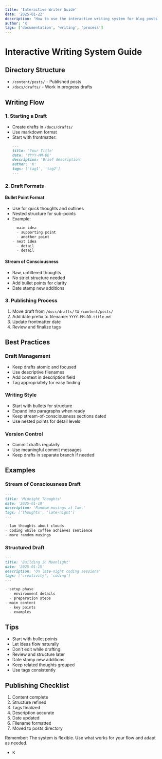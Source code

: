 ```yaml
---
title: 'Interactive Writer Guide'
date: '2025-01-22'
description: 'How to use the interactive writing system for blog posts and drafts'
author: 'K'
tags: ['documentation', 'writing', 'process']
---
```


# Interactive Writing System Guide

## Directory Structure

- `/content/posts/` - Published posts
- `/docs/drafts/` - Work in progress drafts
  
## Writing Flow

### 1. Starting a Draft

- Create drafts in `/docs/drafts/`
- Use markdown format
- Start with frontmatter:
  ```md
  ---
  title: 'Your Title'
  date: 'YYYY-MM-DD'
  description: 'Brief description'
  author: 'K'
  tags: ['tag1', 'tag2']
  ---
  ```

### 2. Draft Formats

#### Bullet Point Format
- Use for quick thoughts and outlines
- Nested structure for sub-points
- Example:
  ```md
  - main idea
    - supporting point
    - another point
  - next idea
    - detail
    - detail
  ```

#### Stream of Consciousness
- Raw, unfiltered thoughts
- No strict structure needed
- Add bullet points for clarity
- Date stamp new additions

### 3. Publishing Process

1. Move draft from `/docs/drafts/` to `/content/posts/`
2. Add date prefix to filename: `YYYY-MM-DD-title.md`
3. Update frontmatter date
4. Review and finalize tags

## Best Practices

### Draft Management
- Keep drafts atomic and focused
- Use descriptive filenames
- Add context in description field
- Tag appropriately for easy finding

### Writing Style
- Start with bullets for structure
- Expand into paragraphs when ready
- Keep stream-of-consciousness sections dated
- Use nested points for detail levels

### Version Control
- Commit drafts regularly
- Use meaningful commit messages
- Keep drafts in separate branch if needed

## Examples

### Stream of Consciousness Draft
```md
---
title: 'Midnight Thoughts'
date: '2025-01-10'
description: 'Random musings at 1am.'
tags: ['thoughts', 'late-night']
---

- 1am thoughts about clouds
- coding while coffee achieves sentience
- more random musings
```

### Structured Draft
```md
---
title: 'Building in Moonlight'
date: '2025-01-15'
description: 'On late-night coding sessions'
tags: ['creativity', 'coding']
---

- setup phase
  - environment details
  - preparation steps
- main content
  - key points
  - examples
```

## Tips

- Start with bullet points
- Let ideas flow naturally
- Don't edit while drafting
- Review and structure later
- Date stamp new additions
- Keep related thoughts grouped
- Use tags consistently

## Publishing Checklist

1. Content complete
2. Structure refined
3. Tags finalized
4. Description accurate
5. Date updated
6. Filename formatted
7. Moved to posts directory

Remember: The system is flexible. Use what works for your flow and adapt as needed.

- K
